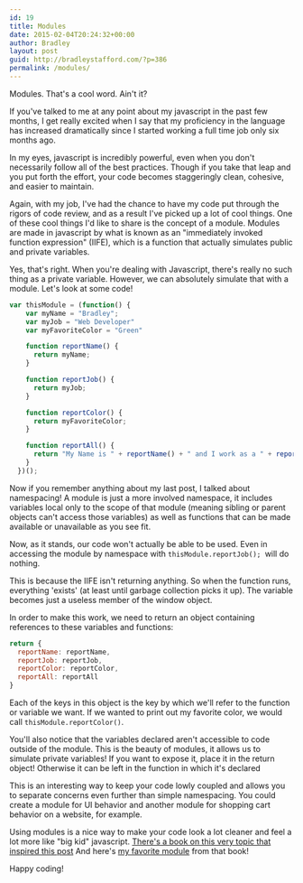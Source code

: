 ```yaml
---
id: 19
title: Modules
date: 2015-02-04T20:24:32+00:00
author: Bradley
layout: post
guid: http://bradleystafford.com/?p=386
permalink: /modules/
---
```

Modules. That's a cool word. Ain't it?

If you've talked to me at any point about my javascript in the past few months, I get really excited when I say that my proficiency in the language has increased dramatically since I started working a full time job only six months ago.

<!--more-->

In my eyes, javascript is incredibly powerful, even when you don't necessarily follow all of the best practices. Though if you take that leap and you put forth the effort, your code becomes staggeringly clean, cohesive, and easier to maintain.

Again, with my job, I've had the chance to have my code put through the rigors of code review, and as a result I've picked up a lot of cool things. One of these cool things I'd like to share is the concept of a module. Modules are made in javascript by what is known as an "immediately invoked function expression" (IIFE), which is a function that actually simulates public and private variables.

Yes, that's right. When you're dealing with Javascript, there's really no such thing as a private variable. However, we can absolutely simulate that with a module. Let's look at some code!

```js
var thisModule = (function() {
    var myName = "Bradley";
    var myJob = "Web Developer"
    var myFavoriteColor = "Green"

    function reportName() {
      return myName;
    }

    function reportJob() {
      return myJob;
    }

    function reportColor() {
      return myFavoriteColor;
    }

    function reportAll() {
      return "My Name is " + reportName() + " and I work as a " + reportJob() + " and my favorite color is " + reportColor();
    }
  })();
```

Now if you remember anything about my last post, I talked about namespacing! A module is just a more involved namespace, it includes variables local only to the scope of that module (meaning sibling or parent objects can't access those variables) as well as functions that can be made available or unavailable as you see fit.

Now, as it stands, our code won't actually be able to be used. Even in accessing the module by namespace with `thisModule.reportJob(); `will do nothing.

This is because the IIFE isn't returning anything. So when the function runs, everything 'exists' (at least until garbage collection picks it up). The variable becomes just a useless member of the window object.

In order to make this work, we need to return an object containing references to these variables and functions:

```js
return {
  reportName: reportName,
  reportJob: reportJob,
  reportColor: reportColor,
  reportAll: reportAll
}
```

Each of the keys in this object is the key by which we'll refer to the function or variable we want. If we wanted to print out my favorite color, we would call `thisModule.reportColor()`. 

You'll also notice that the variables declared aren't accessible to code outside of the module. This is the beauty of modules, it allows us to simulate private variables! If you want to expose it, place it in the return object! Otherwise it can be left in the function in which it's declared

This is an interesting way to keep your code lowly coupled and allows you to separate concerns even further than simple namespacing. You could create a module for UI behavior and another module for shopping cart behavior on a website, for example.

Using modules is a nice way to make your code look a lot cleaner and feel a lot more like "big kid" javascript. [There's a book on this very topic that inspired this post](http://addyosmani.com/resources/essentialjsdesignpatterns/book/) And here's [my favorite module](http://addyosmani.com/resources/essentialjsdesignpatterns/book/#revealingmodulepatternjavascript) from that book!

Happy coding!
